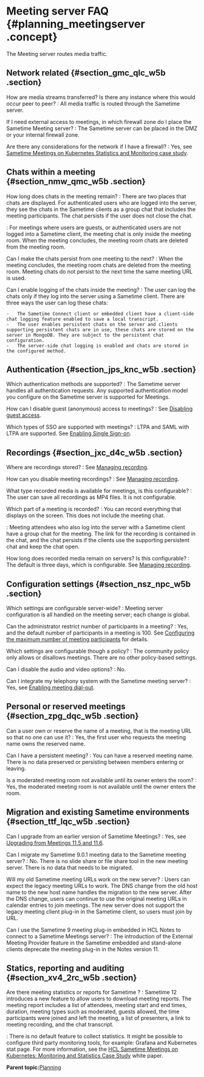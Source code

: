 # Meeting server FAQ {#planning_meetingserver .concept}

The Meeting server routes media traffic.

## Network related {#section_gmc_qlc_w5b .section}

How are media streams transferred? Is there any instance where this would occur peer to peer?
:   All media traffic is routed through the Sametime server.

If I need external access to meetings, in which firewall zone do I place the Sametime Meeting server?
:   The Sametime server can be placed in the DMZ or your internal firewall zone.

Are there any considerations for the network if I have a firewall?
:   Yes, see [Sametime Meetings on Kubernetes Statistics and Monitoring case study](session_traversal_utilities.md).

## Chats within a meeting {#section_nmw_qmc_w5b .section}

How long does chats in the meeting remain?
:   There are two places that chats are displayed. For authenticated users who are logged into the server, they see the chats in the Sametime clients as a group chat that includes the meeting participants. The chat persists if the user does not close the chat.

:   For meetings where users are guests, or authenticated users are not logged into a Sametime client, the meeting chat is only inside the meeting room. When the meeting concludes, the meeting room chats are deleted from the meeting room.

Can I make the chats persist from one meeting to the next?
:   When the meeting concludes, the meeting room chats are deleted from the meeting room. Meeting chats do not persist to the next time the same meeting URL is used.

Can I enable logging of the chats inside the meeting?
:   The user can log the chats only if they log into the server using a Sametime client. There are three ways the user can log these chats:

    -   The Sametime Connect client or embedded client have a client-side chat logging feature enabled to save a local transcript.
    -   The user enables persistent chats on the server and clients supporting persistent chats are in use, these chats are stored on the server in MongoDB. They are subject to the persistent chat configuration.
    -   The server-side chat logging is enabled and chats are stored in the configured method.

## Authentication {#section_jps_knc_w5b .section}

Which authentication methods are supported?
:   The Sametime server handles all authentication requests. Any supported authentication model you configure on the Sametime server is supported for Meetings.

How can I disable guest \(anonymous\) access to meetings?
:   See [Disabling guest access](disable_guest_access.md).

Which types of SSO are supported with meetings?
:   LTPA and SAML with LTPA are supported. See [Enabling Single Sign-on](enabling_sso.md).

## Recordings {#section_jxc_d4c_w5b .section}

Where are recordings stored?
:   See [Managing recording](recording.md).

How can you disable meeting recordings?
:   See [Managing recording](recording.md).

What type recorded media is available for meetings, is this configurable?
:   The user can save all recordings as MP4 files. It is not configurable.

Which part of a meeting is recorded?
:   You can record everything that displays on the screen. This does not include the meeting chat.

:   Meeting attendees who also log into the server with a Sametime client have a group chat for the meeting. The link for the recording is contained in the chat, and the chat persists if the clients use the supporting persistent chat and keep the chat open.

How long does recorded media remain on servers? Is this configurable?
:   The default is three days, which is configurable. See [Managing recording](recording.md).

## Configuration settings {#section_nsz_npc_w5b .section}

Which settings are configurable server-wide?
:   Meeting server configuration is all handled on the meeting server; each change is global.

Can the administrator restrict number of participants in a meeting?
:   Yes, and the default number of participants in a meeting is 100. See [Configuring the maximum number of meeting participants](meetings_configuring_max.md) for details.

Which settings are configurable though a policy?
:   The community policy only allows or disallows meetings. There are no other policy-based settings.

Can I disable the audio and video options?
:   No.

Can I integrate my telephony system with the Sametime meeting server?
:   Yes, see [Enabling meeting dial-out](enable_dial_out.md).

## Personal or reserved meetings {#section_zpg_dqc_w5b .section}

Can a user own or reserve the name of a meeting, that is the meeting URL so that no one can use it?
:   Yes, the first user who requests the meeting name owns the reserved name.

Can I have a persistent meeting?
:   You can have a reserved meeting name. There is no data preserved or persisting between members entering or leaving.

Is a moderated meeting room not available until its owner enters the room?
:   Yes, the moderated meeting room is not available until the owner enters the room.

## Migration and existing Sametime environments {#section_ttf_lqc_w5b .section}

Can I upgrade from an earlier version of Sametime Meetings?
:   Yes, see [Upgrading from Meetings 11.5 and 11.6](upgrading_meetings.md).

Can I migrate my Sametime 9.0.1 meeting data to the Sametime meeting server?
:   No. There is no slide share or file share tool in the new meeting server. There is no data that needs to be migrated.

Will my old Sametime meeting URLs work on the new server?
:   Users can expect the legacy meeting URLs to work. The DNS change from the old host name to the new host name handles the migration to the new server. After the DNS change, users can continue to use the original meeting URLs in calendar entries to join meetings. The new server does not support the legacy meeting client plug-in in the Sametime client, so users must join by URL.

Can I use the Sametime 9 meeting plug-in embedded in HCL Notes to connect to a Sametime Meetings server?
:   The introduction of the External Meeting Provider feature in the Sametime embedded and stand-alone clients deprecate the meeting plug-in in the Notes version 11.

## Statics, reporting and auditing {#section_xv4_2rc_w5b .section}

Are there meeting statistics or reports for Sametime ?
:   Sametime 12 introduces a new feature to allow users to download meeting reports. The meeting report includes a list of attendees, meeting start and end times, duration, meeting types such as moderated, guests allowed, the time participants were joined and left the meeting, a list of presenters, a link to meeting recording, and the chat transcript.

:   There is no default feature to collect statistics. It might be possible to configure third party monitoring tools, for example: Grafana and Kubernetes stat page. For more information, see the [HCL Sametime Meetings on Kubernetes: Monitoring and Statistics Case Study](https://support.hcltechsw.com/csm?id=kb_article&sysparm_article=KB0088100) white paper.

**Parent topic:**[Planning](planning.md)

